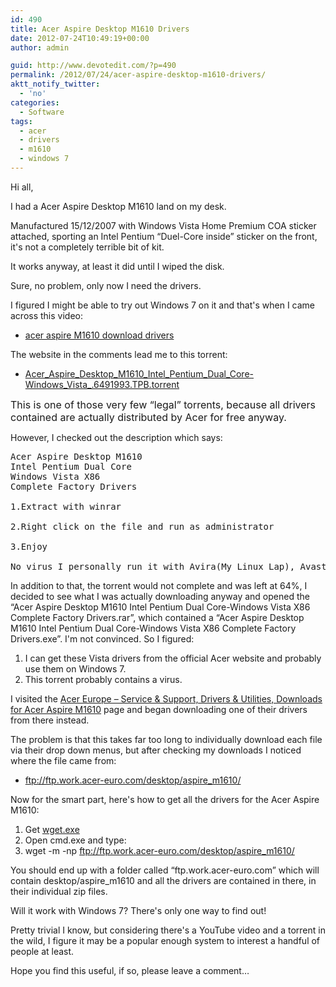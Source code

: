 ```yaml
---
id: 490
title: Acer Aspire Desktop M1610 Drivers
date: 2012-07-24T10:49:19+00:00
author: admin

guid: http://www.devotedit.com/?p=490
permalink: /2012/07/24/acer-aspire-desktop-m1610-drivers/
aktt_notify_twitter:
  - 'no'
categories:
  - Software
tags:
  - acer
  - drivers
  - m1610
  - windows 7
---
```

Hi all,

I had a Acer Aspire Desktop M1610 land on my desk.

Manufactured 15/12/2007 with Windows Vista Home Premium COA sticker attached, sporting an Intel Pentium &#8220;Duel-Core inside&#8221; sticker on the front, it's not a completely terrible bit of kit.

It works anyway, at least it did until I wiped the disk.

Sure, no problem, only now I need the drivers.

<!--more-->

I figured I might be able to try out Windows 7 on it and that's when I came across this video:

  * [acer aspire M1610 download drivers](http://www.youtube.com/watch?v=-6qBIZa-QNQ)

The website in the comments lead me to this torrent:

  * [Acer\_Aspire\_Desktop\_M1610\_Intel\_Pentium\_Dual\_Core-Windows\_Vista_.6491993.TPB.torrent](https://thepiratebay.se/torrent/6491993/Acer_Aspire_Desktop_M1610_Intel_Pentium_Dual_Core-Windows_Vista_)

<span><span><span style="font-size: medium;">This is one of those very few &#8220;legal&#8221; torrents, because all drivers contained are actually distributed by Acer for free anyway.</span></span></span>

However, I checked out the description which says:

<pre>Acer Aspire Desktop M1610 
Intel Pentium Dual Core
Windows Vista X86 
Complete Factory Drivers

1.Extract with winrar 

2.Right click on the file and run as administrator 

3.Enjoy

No virus I personally run it with Avira(My Linux Lap), AvastaPro (My Laptop) and Norto Pro (My Desktop)</pre>

In addition to that, the torrent would not complete and was left at 64%, I decided to see what I was actually downloading anyway and opened the &#8220;Acer Aspire Desktop M1610 Intel Pentium Dual Core-Windows Vista X86 Complete Factory Drivers.rar&#8221;, which contained a &#8220;Acer Aspire Desktop M1610 Intel Pentium Dual Core-Windows Vista X86 Complete Factory Drivers.exe&#8221;. I'm not convinced. So I figured:

  1. I can get these Vista drivers from the official Acer website and probably use them on Windows 7.
  2. This torrent probably contains a virus.

I visited the [Acer Europe &#8211; Service & Support, Drivers & Utilities, Downloads for Acer Aspire M1610](http://support.acer-euro.com/drivers/desktop/aspire_m1610.html) page and began downloading one of their drivers from there instead.

The problem is that this takes far too long to individually download each file via their drop down menus, but after checking my downloads I noticed where the file came from:

  * <a href="ftp://ftp.work.acer-euro.com/desktop/aspire_m1610/" target="_blank">ftp://ftp.work.acer-euro.com/desktop/aspire_m1610/</a>

Now for the smart part, here's how to get all the drivers for the Acer Aspire M1610:

  1. Get <a href="http://users.ugent.be/~bpuype/wget/" target="_blank">wget.exe</a>
  2. Open cmd.exe and type:
  3. wget -m -np <a href="ftp://ftp.work.acer-euro.com/desktop/aspire_m1610/" rel="nofollow" target="_new">ftp://ftp.work.acer-euro.com/desktop/aspire_m1610/</a>

You should end up with a folder called &#8220;ftp.work.acer-euro.com&#8221; which will contain desktop/aspire_m1610 and all the drivers are contained in there, in their individual zip files.

Will it work with Windows 7? There's only one way to find out!

Pretty trivial I know, but considering there's a YouTube video and a torrent in the wild, I figure it may be a popular enough system to interest a handful of people at least.

Hope you find this useful, if so, please leave a comment&#8230;